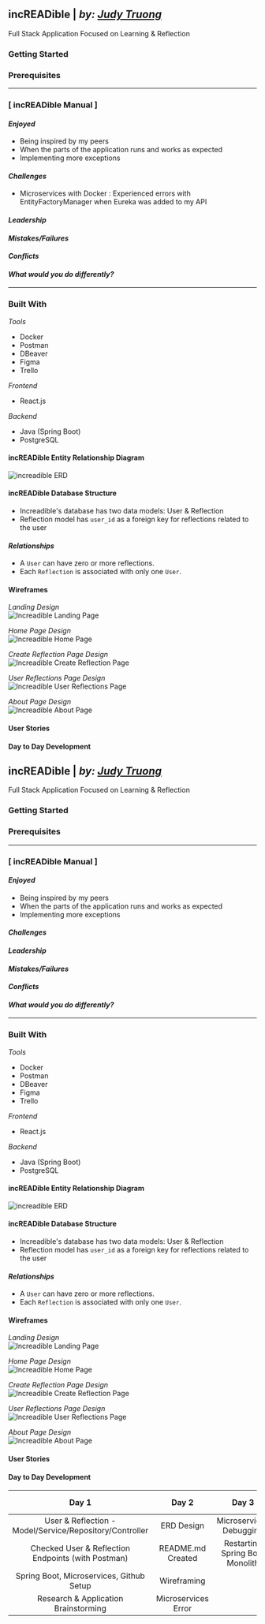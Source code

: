 ## incREADible | _by: <a href="https://https://github.com/judycodes">Judy Truong</a>_
Full Stack Application Focused on Learning & Reflection

### Getting Started
### Prerequisites

---

### [ incREADible Manual ]

#### _Enjoyed_
- Being inspired by my peers
- When the parts of the application runs and works as expected
- Implementing more exceptions

#### _Challenges_
- Microservices with Docker : Experienced errors with EntityFactoryManager when Eureka was added to my API

#### _Leadership_

#### _Mistakes/Failures_

#### _Conflicts_

#### _What would you do differently?_


---

### Built With
_Tools_
- Docker
- Postman
- DBeaver
- Figma
- Trello

_Frontend_
- React.js

_Backend_
- Java (Spring Boot)
- PostgreSQL

#### incREADible Entity Relationship Diagram
<img alt = "increadible ERD" src = "./increadible_erd.png" />

#### incREADible Database Structure
- Increadible's database has two data models: User & Reflection
- Reflection model has `user_id` as a foreign key for reflections related to the user

#### _Relationships_
- A `User` can have zero or more reflections.
- Each `Reflection` is associated with only one `User`.

#### Wireframes
_Landing Design_ <br/>
   <img alt = "Increadible Landing Page" src=""/>

_Home Page Design_ <br/>
   <img alt = "Increadible Home Page" src=""/>

_Create Reflection Page Design_ <br/>
   <img alt = "Increadible Create Reflection Page" src=""/>

_User Reflections Page Design_ <br/>
   <img alt = "Increadible User Reflections Page" src=""/>      

_About Page Design_ <br/>
   <img alt = "Increadible About Page" src=""/>

#### User Stories

#### Day to Day Development
## incREADible | _by: <a href="https://https://github.com/judycodes">Judy Truong</a>_
Full Stack Application Focused on Learning & Reflection

### Getting Started
### Prerequisites

---

### [ incREADible Manual ]

#### _Enjoyed_
- Being inspired by my peers
- When the parts of the application runs and works as expected
- Implementing more exceptions

#### _Challenges_

#### _Leadership_

#### _Mistakes/Failures_

#### _Conflicts_

#### _What would you do differently?_

---

### Built With
_Tools_
- Docker
- Postman
- DBeaver
- Figma
- Trello

_Frontend_
- React.js

_Backend_
- Java (Spring Boot)
- PostgreSQL

#### incREADible Entity Relationship Diagram
<img alt = "increadible ERD" src = "./increadible_ERD.png" />

#### incREADible Database Structure
- Increadible's database has two data models: User & Reflection
- Reflection model has `user_id` as a foreign key for reflections related to the user

#### _Relationships_
- A `User` can have zero or more reflections.
- Each `Reflection` is associated with only one `User`.

#### Wireframes
_Landing Design_ <br/>
   <img alt = "Increadible Landing Page" src=""/>

_Home Page Design_ <br/>
   <img alt = "Increadible Home Page" src=""/>

_Create Reflection Page Design_ <br/>
   <img alt = "Increadible Create Reflection Page" src=""/>

_User Reflections Page Design_ <br/>
   <img alt = "Increadible User Reflections Page" src=""/>      

_About Page Design_ <br/>
   <img alt = "Increadible About Page" src=""/>

#### User Stories

#### Day to Day Development
|                          Day 1                          |        Day 2        |              Day 3              | Day 4 | Day 5 | Day 6 | Day 7 | Day 8 |
|:-------------------------------------------------------:|:-------------------:|:-------------------------------:|:-----:|:-----:|:-----:|:-----:|:-----:|
| User & Reflection - Model/Service/Repository/Controller | ERD Design          | Microservices Debugging         |       |       |       |       |       |
| Checked User & Reflection Endpoints (with Postman)      | README.md Created   | Restarting Spring Boot Monolith |       |       |       |       |       |
| Spring Boot, Microservices, Github Setup                | Wireframing         |                                 |       |       |       |       |       |
| Research & Application Brainstorming                    | Microservices Error |                                 |       |       |       |       |       |
